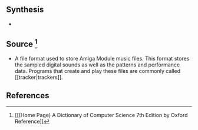 ## Synthesis
- 
## Source [^1]
- A file format used to store Amiga Module music files. This format stores the sampled digital sounds as well as the patterns and performance data. Programs that create and play these files are commonly called [[tracker|trackers]].
## References

[^1]: [[(Home Page) A Dictionary of Computer Science 7th Edition by Oxford Reference]]